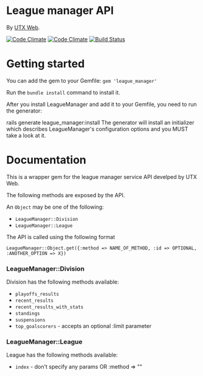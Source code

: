 League manager API
==================

By [UTX Web](http://www.utxweb.com/).

[![Code Climate](https://codeclimate.com/github/rafalklo/league_manager.png)](https://codeclimate.com/github/rafalklo/league_manager)
[![Code Climate](https://codeclimate.com/github/rafalklo/league_manager/coverage.png)](https://codeclimate.com/github/rafalklo/league_manager)
[![Build Status](https://api.travis-ci.org/rafalklo/league_manager.png?branch=master)](http://travis-ci.org/rafalklo/league_manager)

Getting started
==============

You can add the gem to your Gemfile:
`gem 'league_manager'`

Run the `bundle install` command to install it.

After you install LeagueManager and add it to your Gemfile, you need to run the generator:

rails generate league_manager:install
The generator will install an initializer which describes LeagueManager's configuration options and you MUST take a look at it. 

Documentation
=============

This is a wrapper gem for the league manager service API develped by UTX Web.

The following methods are exposed by the API.

An `Object` may be one of the following:
* `LeagueManager::Division`
* `LeagueManager::League`

The API is called using the following format

`LeagueManager::Object.get({:method => NAME_OF_METHOD, :id => OPTIONAL, :ANOTHER_OPTION => X})`

### LeagueManager::Division

Division has the following methods available:
* `playoffs_results`
* `recent_results`
* `recent_results_with_stats`
* `standings`
* `suspensions`
* `top_goalscorers` - accepts an optional :limit parameter

### LeagueManager::League
League has the following methods available:
* `index` - don't specify any params OR :method => ""


